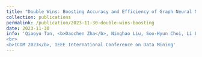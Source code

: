```yaml
---
title: "Double Wins: Boosting Accuracy and Efficiency of Graph Neural Networks by Reliable Knowledge Distillation"
collection: publications
permalink: /publication/2023-11-30-double-wins-boosting
date: 2023-11-30
info: 'Qiaoyu Tan, <b>Daochen Zha</b>, Ninghao Liu, Soo-Hyun Choi, Li Li, Rui Chen and Xia Hu
<br>
<b>ICDM 2023</b>, IEEE International Conference on Data Mining'
---
```

